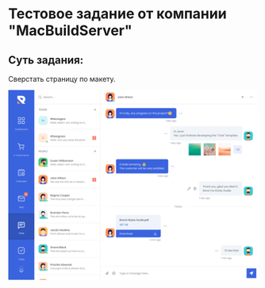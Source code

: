 # Тестовое задание от компании "MacBuildServer"

## Суть задания:

Сверстать страницу по макету.

![Logo](./img/rockster.png)